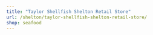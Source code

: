 ```yaml
---
title: "Taylor Shellfish Shelton Retail Store"
url: /shelton/taylor-shellfish-shelton-retail-store/
shop: seafood
---
```

